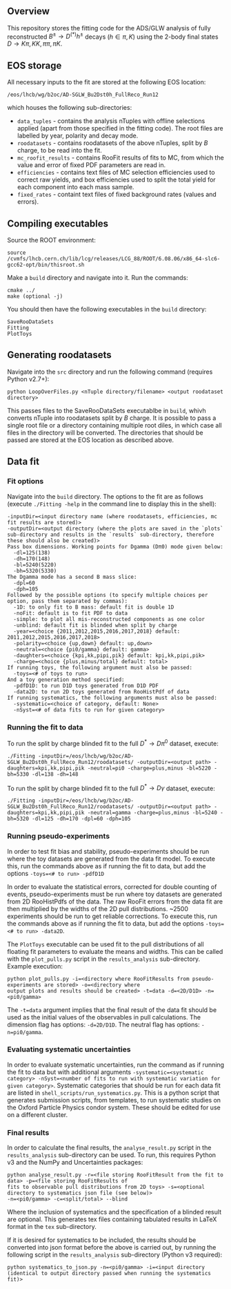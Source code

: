 ## Overview

This repository stores the fitting code for the ADS/GLW analysis of fully reconstructed $`B^{\pm}\rightarrow D^{(*)}h^{\pm}`$ decays $`(h\in{\pi,K})`$ using 
the 2-body final states $`D \rightarrow K\pi, KK, \pi\pi, \pi K`$.

## EOS storage

All necessary inputs to the fit are stored at the following EOS location:

~~~
/eos/lhcb/wg/b2oc/AD-SGLW_Bu2Dst0h_FullReco_Run12
~~~

which houses the following sub-directories:

- `data_tuples` - contains the analysis nTuples with offline selections applied (apart from those specified in the fitting code). The root files are labelled by year, polarity and decay mode.
- `roodatasets` - contains roodatasets of the above nTuples, split by $`B`$ charge, to be read into the fit.
- `mc_roofit_results` - contains RooFit results of fits to MC, from which the value and error of fixed PDF parameters are read in.
- `efficiencies` - contains text files of MC selection efficiencies used to correct raw yields, and box efficiencies used to split the total yield for each component into each mass sample.
- `fixed_rates` - containt text files of fixed background rates (values and errors).

## Compiling executables 

Source the ROOT environment: 
~~~
source /cvmfs/lhcb.cern.ch/lib/lcg/releases/LCG_88/ROOT/6.08.06/x86_64-slc6-gcc62-opt/bin/thisroot.sh
~~~
Make a `build` directory and navigate into it. Run the commands:
~~~
cmake ../
make (optional -j)
~~~
You should then have the following executables in the `build` directory:
~~~
SaveRooDataSets
Fitting
PlotToys
~~~

## Generating roodatasets

Navigate into the `src` directory and run the following command (requires Python v2.7+):
~~~
python LoopOverFiles.py <nTuple directory/filename> <output roodataset directory>
~~~
This passes files to the SaveRooDataSets executablbe in `build`, whivh converts nTuple into roodatasets split by $`B`$ charge.
It is possible to pass a single root file or a directory containing multiple root diles, in which case all files 
in the directory will be converted. The directories that should be passed are stored at the EOS location as described above.

## Data fit

### Fit options 

Navigate into the `build` directory. The options to the fit are as follows (execute `./Fitting -help` in the command line 
to display this in the shell): 
~~~
-inputDir=<input directory name (where roodatasets, efficiencies, mc fit results are stored)>
-outputDir=<output directory (where the plots are saved in the `plots` sub-directory and results in the `results` sub-directory, therefore these should also be created)>
Pass box dimensions. Working points for Dgamma (Dπ0) mode given below:
  -dl=125(138) 
  -dh=170(148)
  -bl=5240(5220)
  -bh=5320(5330)
The Dgamma mode has a second B mass slice:
  -dpl=60
  -dph=105
Followed by the possible options (to specify multiple choices per option, pass them separated by commas):
  -1D: to only fit to B mass: default fit is double 1D
  -noFit: default is to fit PDF to data
  -simple: to plot all mis-reconstructed components as one color
  -unblind: default fit is blinded when split by charge 
  -year=<choice {2011,2012,2015,2016,2017,2018} default: 2011,2012,2015,2016,2017,2018>
  -polarity=<choice {up,down} default: up,down>
  -neutral=<choice {pi0/gamma} default: gamma>
  -daughters=<choice {kpi,kk,pipi,pik} default: kpi,kk,pipi,pik>
  -charge=<choice {plus,minus/total} default: total>
If running toys, the following argument must also be passed:
  -toys=<# of toys to run>
And a toy generation method specified:
  -pdfD1D: to run D1D toys generated from D1D PDF
  -data2D: to run 2D toys generated from RooHistPdf of data
If running systematics, the following arguments must also be passed:
  -systematic=<choice of category, default: None>
  -nSyst=<# of data fits to run for given category>
~~~

### Running the fit to data 

To run the split by charge blinded fit to the full $`D^{*}\rightarrow D\pi^{0}`$ dataset, execute:
~~~ 
./Fitting -inputDir=/eos/lhcb/wg/b2oc/AD-SGLW_Bu2Dst0h_FullReco_Run12/roodatasets/ -outputDir=<output path> -daughters=kpi,kk,pipi,pik -neutral=pi0 -charge=plus,minus -bl=5220 -bh=5330 -dl=138 -dh=148
~~~
To run the split by charge blinded fit to the full $`D^{*}\rightarrow D\gamma`$ dataset, execute:
~~~ 
./Fitting -inputDir=/eos/lhcb/wg/b2oc/AD-SGLW_Bu2Dst0h_FullReco_Run12/roodatasets/ -outputDir=<output path> -daughters=kpi,kk,pipi,pik -neutral=gamma -charge=plus,minus -bl=5240 -bh=5320 -dl=125 -dh=170 -dpl=60 -dph=105
~~~

### Running pseudo-experiments

In order to test fit bias and stability, pseudo-experiments should be run where the toy datasets are generated from 
the data fit model. To execute this, run the commands above as if running the fit to data, but add the options `-toys=<# to run> -pdfD1D`

In order to evaluate the statistical errors, corrected for double counting of events, pseudo-experiments must be run where 
toy datasets are generated from 2D RooHistPdfs of the data. The raw RooFit errors from the data fit are then multiplied by 
the widths of the 2D pull distributions. ~2500 experiments should be run to get reliable corrections. To execute this, 
run the commands above as if running the fit to data, but add the options `-toys=<# to run> -data2D`.

The `PlotToys` executable can be used fit to the pull distributions of all floating fit parameters to evaluate the 
means and widths. This can be called with the `plot_pulls.py` script in the `results_analysis` sub-directory. 
Example execution:
~~~
python plot_pulls.py -i=<directory where RooFitResults from pseudo-experiments are stored> -o=<directory where 
output plots and results should be created> -t=data -d=<2D/D1D> -n=<pi0/gamma>
~~~ 
The `-t=data` argument implies that the final result of the data fit should be used as the initial values of the 
observables in pull calculations. The dimension flag has options: `-d=2D/D1D`. The neutral flag has options: `-n=pi0/gamma`.

### Evaluating systematic uncertainties

In order to evaluate systematic uncertainties, run the command as if running the fit to data but with additional 
arguments `-systematic=<systematic category> -nSyst=<number of fits to run with systematic variation for given category>`.
Systematic categories that should be run for each data fit are listed in `shell_scripts/run_systematics.py`. 
This is a python script that generates submission scripts, from templates, to run systematic studies on the 
Oxford Particle Physics condor system. These should be edited for use on a different cluster.

### Final results

In order to calculate the final results, the `analyse_result.py` script in the `results_analysis` sub-directory can 
be used. To run, this requires Python v3 and the NumPy and Uncertainties packages:
~~~
python analyse_result.py -r=<file storing RooFitResult from the fit to data> -p=<file storing RooFitResults of 
fits to observable pull distributions from 2D toys> -s=<optional directory to systematics json file (see below)>
-n=<pi0/gamma> -c=<split/total> --blind
~~~
Where the inclusion of systematics and the specification of a blinded result are optional. This generates tex files 
containing tabulated results in LaTeX  format in the `tex` sub-directory.

If it is desired for systematics to be included, the results should be converted into json format before the above is 
carried out, by running the following script in the `results_analysis` sub-directory (Python v3 required):
~~~
python systematics_to_json.py -n=<pi0/gamma> -i=<input directory (identical to output directory passed when running the systematics fit)>
~~~

